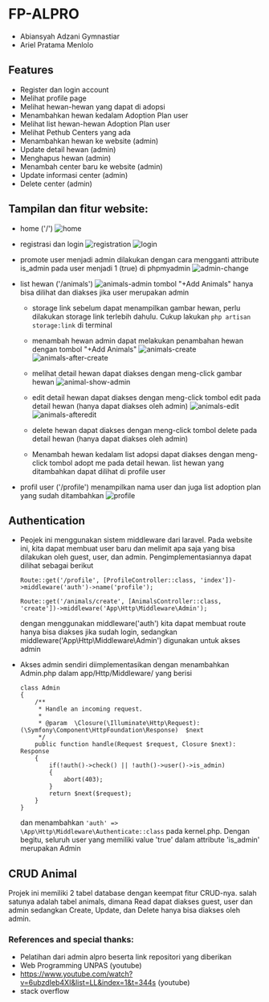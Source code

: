 # FP-ALPRO
- Abiansyah Adzani Gymnastiar
- Ariel Pratama Menlolo

## Features
- Register dan login account
- Melihat profile page
- Melihat hewan-hewan yang dapat di adopsi
- Menambahkan hewan kedalam Adoption Plan user
- Melihat list hewan-hewan Adoption Plan user
- Melihat Pethub Centers yang ada
- Menambahkan hewan ke website (admin)
- Update detail hewan (admin)
- Menghapus hewan (admin)
- Menambah center baru ke website (admin)
- Update informasi center (admin)
- Delete center (admin)

## Tampilan dan fitur website:
- home ('/')
    ![home](https://user-images.githubusercontent.com/95100144/228527792-6a1a50d0-bfbf-4936-8e2d-cdec8eb3262c.png)

- registrasi dan login
    ![registration](https://user-images.githubusercontent.com/95100144/228528146-de8d0586-6ac6-4880-9045-0e3e5f757471.png)
    ![login](https://user-images.githubusercontent.com/95100144/228528162-afde4801-1f09-4a3f-9e54-f2039c2a05c8.png)

- promote user menjadi admin
    dilakukan dengan cara mengganti attribute is_admin pada user menjadi 1 (true) di phpmyadmin
    ![admin-change](https://user-images.githubusercontent.com/95100144/228528462-19c1b531-8d8e-4679-a4d8-d218a1f5a50c.png)
    
- list hewan ('/animals')
    ![animals-admin](https://user-images.githubusercontent.com/95100144/228529200-fbd379e0-40e8-47b5-9dd8-7044f9ed8ae7.png)
    tombol "+Add Animals" hanya bisa dilihat dan diakses jika user merupakan admin
    
    - storage link
        sebelum dapat menampilkan gambar hewan, perlu dilakukan storage link terlebih dahulu. Cukup lakukan ```php artisan storage:link``` di terminal
    
    - menambah hewan
        admin dapat melakukan penambahan hewan dengan tombol "+Add Animals"
        ![animals-create](https://user-images.githubusercontent.com/95100144/228529886-8c13e664-5acc-4395-9da8-44804de2604c.png)
        ![animals-after-create](https://user-images.githubusercontent.com/95100144/228529921-a825adfd-0eb8-4a59-95d1-044814b999f2.png)
    
    - melihat detail hewan
        dapat diakses dengan meng-click gambar hewan
        ![animal-show-admin](https://user-images.githubusercontent.com/95100144/228530062-f093a69d-25e9-4457-9406-7f667b48c276.png)
    
    - edit detail hewan
        dapat diakses dengan meng-click tombol edit pada detail hewan (hanya dapat diakses oleh admin)
        ![animals-edit](https://user-images.githubusercontent.com/95100144/228530288-94b36238-25ed-4c99-939c-3427d0dc0e23.png)
        ![animals-afteredit](https://user-images.githubusercontent.com/95100144/228530442-aa850195-234d-48c4-9f60-12d45abe2413.png)
    - delete hewan
        dapat diakses dengan meng-click tombol delete pada detail hewan (hanya dapat diakses oleh admin)
    - Menambah hewan kedalam list adopsi
        dapat diakses dengan meng-click tombol adopt me pada detail hewan. list hewan yang ditambahkan dapat dilihat di profile user

- profil user ('/profile')
    menampilkan nama user dan juga list adoption plan yang sudah ditambahkan
    ![profile](https://user-images.githubusercontent.com/95100144/228531032-8e427ac9-c189-471f-96e4-0959d97f9b3b.png)

## Authentication
- Peojek ini menggunakan sistem middleware dari laravel. Pada website ini, kita dapat membuat user baru dan melimit apa saja yang bisa dilakukan oleh guest, user, dan admin. Pengimplementasiannya dapat dilihat sebagai berikut
    ```
    Route::get('/profile', [ProfileController::class, 'index'])->middleware('auth')->name('profile');
    ```
    ```
    Route::get('/animals/create', [AnimalsController::class, 'create'])->middleware('App\Http\Middleware\Admin');
    ```
    dengan menggunakan middleware('auth') kita dapat membuat route hanya bisa diakses jika sudah login, sedangkan middleware('App\Http\Middleware\Admin') digunakan untuk akses admin
    
- Akses admin sendiri diimplementasikan dengan menambahkan Admin.php dalam app/Http/Middleware/ yang berisi
    ```
    class Admin
    {
        /**
         * Handle an incoming request.
         *
         * @param  \Closure(\Illuminate\Http\Request): (\Symfony\Component\HttpFoundation\Response)  $next
         */
        public function handle(Request $request, Closure $next): Response
        {
            if(!auth()->check() || !auth()->user()->is_admin)
            {
                abort(403);
            }
            return $next($request);
        }
    }
    ```
    dan menambahkan ``` 'auth' => \App\Http\Middleware\Authenticate::class ``` pada kernel.php. Dengan begitu, seluruh user yang memiliki value 'true' dalam attribute 'is_admin' merupakan Admin
    
## CRUD Animal
Projek ini memiliki 2 tabel database dengan keempat fitur CRUD-nya. salah satunya adalah tabel animals, dimana Read dapat diakses guest, user dan admin sedangkan Create, Update, dan Delete hanya bisa diakses oleh admin.

### References and special thanks:
- Pelatihan dari admin alpro beserta link repositori yang diberikan
- Web Programming UNPAS (youtube)
- https://www.youtube.com/watch?v=6ubzdIeb4XI&list=LL&index=1&t=344s (youtube)
- stack overflow
